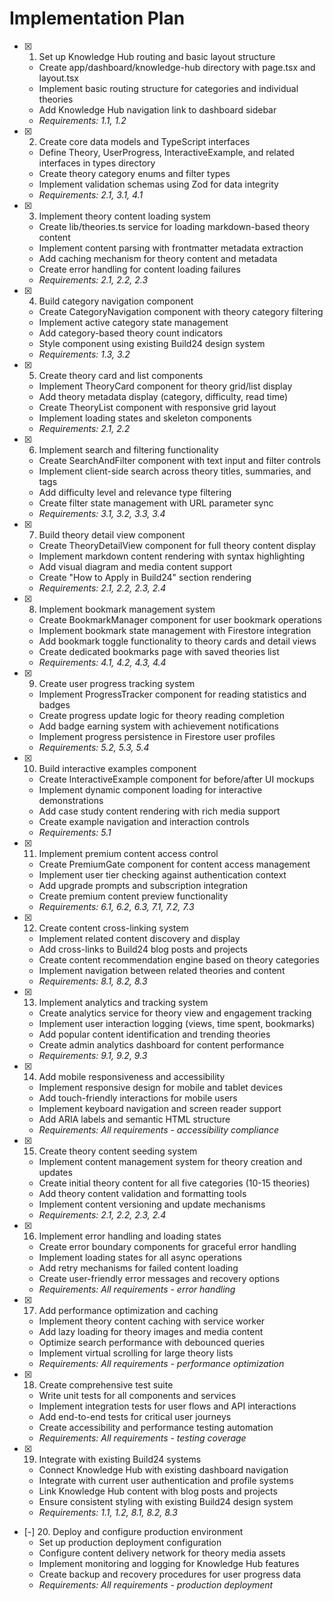 # Implementation Plan

- [x] 1. Set up Knowledge Hub routing and basic layout structure
  - Create app/dashboard/knowledge-hub directory with page.tsx and layout.tsx
  - Implement basic routing structure for categories and individual theories
  - Add Knowledge Hub navigation link to dashboard sidebar
  - _Requirements: 1.1, 1.2_

- [x] 2. Create core data models and TypeScript interfaces
  - Define Theory, UserProgress, InteractiveExample, and related interfaces in types directory
  - Create theory category enums and filter types
  - Implement validation schemas using Zod for data integrity
  - _Requirements: 2.1, 3.1, 4.1_

- [x] 3. Implement theory content loading system
  - Create lib/theories.ts service for loading markdown-based theory content
  - Implement content parsing with frontmatter metadata extraction
  - Add caching mechanism for theory content and metadata
  - Create error handling for content loading failures
  - _Requirements: 2.1, 2.2, 2.3_

- [x] 4. Build category navigation component
  - Create CategoryNavigation component with theory category filtering
  - Implement active category state management
  - Add category-based theory count indicators
  - Style component using existing Build24 design system
  - _Requirements: 1.3, 3.2_

- [x] 5. Create theory card and list components
  - Implement TheoryCard component for theory grid/list display
  - Add theory metadata display (category, difficulty, read time)
  - Create TheoryList component with responsive grid layout
  - Implement loading states and skeleton components
  - _Requirements: 2.1, 2.2_

- [x] 6. Implement search and filtering functionality
  - Create SearchAndFilter component with text input and filter controls
  - Implement client-side search across theory titles, summaries, and tags
  - Add difficulty level and relevance type filtering
  - Create filter state management with URL parameter sync
  - _Requirements: 3.1, 3.2, 3.3, 3.4_

- [x] 7. Build theory detail view component
  - Create TheoryDetailView component for full theory content display
  - Implement markdown content rendering with syntax highlighting
  - Add visual diagram and media content support
  - Create "How to Apply in Build24" section rendering
  - _Requirements: 2.1, 2.2, 2.3, 2.4_

- [x] 8. Implement bookmark management system
  - Create BookmarkManager component for user bookmark operations
  - Implement bookmark state management with Firestore integration
  - Add bookmark toggle functionality to theory cards and detail views
  - Create dedicated bookmarks page with saved theories list
  - _Requirements: 4.1, 4.2, 4.3, 4.4_

- [x] 9. Create user progress tracking system
  - Implement ProgressTracker component for reading statistics and badges
  - Create progress update logic for theory reading completion
  - Add badge earning system with achievement notifications
  - Implement progress persistence in Firestore user profiles
  - _Requirements: 5.2, 5.3, 5.4_

- [x] 10. Build interactive examples component
  - Create InteractiveExample component for before/after UI mockups
  - Implement dynamic component loading for interactive demonstrations
  - Add case study content rendering with rich media support
  - Create example navigation and interaction controls
  - _Requirements: 5.1_

- [x] 11. Implement premium content access control
  - Create PremiumGate component for content access management
  - Implement user tier checking against authentication context
  - Add upgrade prompts and subscription integration
  - Create premium content preview functionality
  - _Requirements: 6.1, 6.2, 6.3, 7.1, 7.2, 7.3_

- [x] 12. Create content cross-linking system
  - Implement related content discovery and display
  - Add cross-links to Build24 blog posts and projects
  - Create content recommendation engine based on theory categories
  - Implement navigation between related theories and content
  - _Requirements: 8.1, 8.2, 8.3_

- [x] 13. Implement analytics and tracking system
  - Create analytics service for theory view and engagement tracking
  - Implement user interaction logging (views, time spent, bookmarks)
  - Add popular content identification and trending theories
  - Create admin analytics dashboard for content performance
  - _Requirements: 9.1, 9.2, 9.3_

- [x] 14. Add mobile responsiveness and accessibility
  - Implement responsive design for mobile and tablet devices
  - Add touch-friendly interactions for mobile users
  - Implement keyboard navigation and screen reader support
  - Add ARIA labels and semantic HTML structure
  - _Requirements: All requirements - accessibility compliance_

- [x] 15. Create theory content seeding system
  - Implement content management system for theory creation and updates
  - Create initial theory content for all five categories (10-15 theories)
  - Add theory content validation and formatting tools
  - Implement content versioning and update mechanisms
  - _Requirements: 2.1, 2.2, 2.3, 2.4_

- [x] 16. Implement error handling and loading states
  - Create error boundary components for graceful error handling
  - Implement loading states for all async operations
  - Add retry mechanisms for failed content loading
  - Create user-friendly error messages and recovery options
  - _Requirements: All requirements - error handling_

- [x] 17. Add performance optimization and caching
  - Implement theory content caching with service worker
  - Add lazy loading for theory images and media content
  - Optimize search performance with debounced queries
  - Implement virtual scrolling for large theory lists
  - _Requirements: All requirements - performance optimization_

- [x] 18. Create comprehensive test suite
  - Write unit tests for all components and services
  - Implement integration tests for user flows and API interactions
  - Add end-to-end tests for critical user journeys
  - Create accessibility and performance testing automation
  - _Requirements: All requirements - testing coverage_

- [x] 19. Integrate with existing Build24 systems
  - Connect Knowledge Hub with existing dashboard navigation
  - Integrate with current user authentication and profile systems
  - Link Knowledge Hub content with blog posts and projects
  - Ensure consistent styling with existing Build24 design system
  - _Requirements: 1.1, 1.2, 8.1, 8.2, 8.3_

- [-] 20. Deploy and configure production environment
  - Set up production deployment configuration
  - Configure content delivery network for theory media assets
  - Implement monitoring and logging for Knowledge Hub features
  - Create backup and recovery procedures for user progress data
  - _Requirements: All requirements - production deployment_
